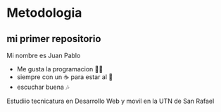 # Metodologia

## mi primer repositorio

Mi nombre es Juan Pablo
* Me gusta la programacion 👨‍💻
* siempre con un ☕ para estar al :100:
* escuchar buena :notes:

Estudiio tecnicatura en Desarrollo Web y movil en la UTN de San Rafael 

